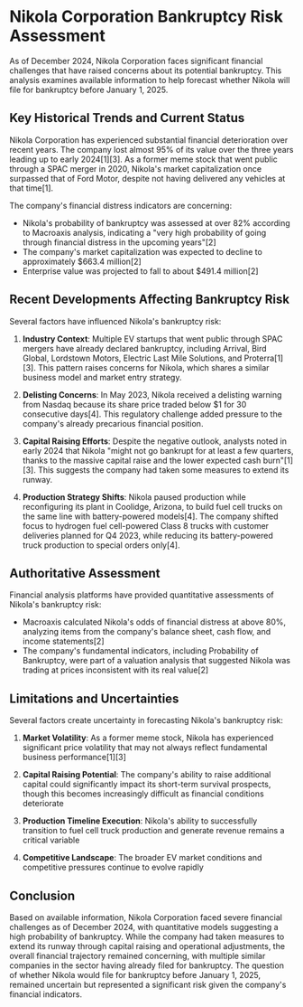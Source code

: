 # Nikola Corporation Bankruptcy Risk Assessment

As of December 2024, Nikola Corporation faces significant financial challenges that have raised concerns about its potential bankruptcy. This analysis examines available information to help forecast whether Nikola will file for bankruptcy before January 1, 2025.

## Key Historical Trends and Current Status

Nikola Corporation has experienced substantial financial deterioration over recent years. The company lost almost 95% of its value over the three years leading up to early 2024[1][3]. As a former meme stock that went public through a SPAC merger in 2020, Nikola's market capitalization once surpassed that of Ford Motor, despite not having delivered any vehicles at that time[1].

The company's financial distress indicators are concerning:

- Nikola's probability of bankruptcy was assessed at over 82% according to Macroaxis analysis, indicating a "very high probability of going through financial distress in the upcoming years"[2]
- The company's market capitalization was expected to decline to approximately $663.4 million[2]
- Enterprise value was projected to fall to about $491.4 million[2]

## Recent Developments Affecting Bankruptcy Risk

Several factors have influenced Nikola's bankruptcy risk:

1. **Industry Context**: Multiple EV startups that went public through SPAC mergers have already declared bankruptcy, including Arrival, Bird Global, Lordstown Motors, Electric Last Mile Solutions, and Proterra[1][3]. This pattern raises concerns for Nikola, which shares a similar business model and market entry strategy.

2. **Delisting Concerns**: In May 2023, Nikola received a delisting warning from Nasdaq because its share price traded below $1 for 30 consecutive days[4]. This regulatory challenge added pressure to the company's already precarious financial position.

3. **Capital Raising Efforts**: Despite the negative outlook, analysts noted in early 2024 that Nikola "might not go bankrupt for at least a few quarters, thanks to the massive capital raise and the lower expected cash burn"[1][3]. This suggests the company had taken some measures to extend its runway.

4. **Production Strategy Shifts**: Nikola paused production while reconfiguring its plant in Coolidge, Arizona, to build fuel cell trucks on the same line with battery-powered models[4]. The company shifted focus to hydrogen fuel cell-powered Class 8 trucks with customer deliveries planned for Q4 2023, while reducing its battery-powered truck production to special orders only[4].

## Authoritative Assessment

Financial analysis platforms have provided quantitative assessments of Nikola's bankruptcy risk:

- Macroaxis calculated Nikola's odds of financial distress at above 80%, analyzing items from the company's balance sheet, cash flow, and income statements[2]
- The company's fundamental indicators, including Probability of Bankruptcy, were part of a valuation analysis that suggested Nikola was trading at prices inconsistent with its real value[2]

## Limitations and Uncertainties

Several factors create uncertainty in forecasting Nikola's bankruptcy risk:

1. **Market Volatility**: As a former meme stock, Nikola has experienced significant price volatility that may not always reflect fundamental business performance[1][3]

2. **Capital Raising Potential**: The company's ability to raise additional capital could significantly impact its short-term survival prospects, though this becomes increasingly difficult as financial conditions deteriorate

3. **Production Timeline Execution**: Nikola's ability to successfully transition to fuel cell truck production and generate revenue remains a critical variable

4. **Competitive Landscape**: The broader EV market conditions and competitive pressures continue to evolve rapidly

## Conclusion

Based on available information, Nikola Corporation faced severe financial challenges as of December 2024, with quantitative models suggesting a high probability of bankruptcy. While the company had taken measures to extend its runway through capital raising and operational adjustments, the overall financial trajectory remained concerning, with multiple similar companies in the sector having already filed for bankruptcy. The question of whether Nikola would file for bankruptcy before January 1, 2025, remained uncertain but represented a significant risk given the company's financial indicators.